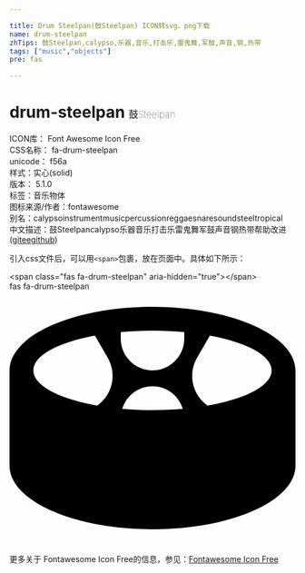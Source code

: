 ```yaml
---

title: Drum Steelpan(鼓Steelpan) ICON转svg、png下载
name: drum-steelpan
zhTips: 鼓Steelpan,calypso,乐器,音乐,打击乐,雷鬼舞,军鼓,声音,钢,热带
tags: ["music","objects"]
pre: fas

---
```


# drum-steelpan  <small style="font-size: 60%;font-weight: 100">鼓Steelpan</small>


<div class="detail-page">
<p>
<span>
ICON库：
<span class="badge-secondary badge">Font Awesome Icon Free</span> 
</span>
<br/>
<span>
CSS名称：
<span class="badge-secondary badge">fa-drum-steelpan</span> 
</span>
<br/>
<span>
unicode：
<span class="badge-secondary badge">f56a</span> 
<copy-btn content='f56a' btn-title=""></copy-btn>
<copy-btn :content='String.fromCodePoint(parseInt("f56a", 16))' btn-title="复制U"></copy-btn>
</span><br/><span>样式：<span class="badge-light badge">实心(solid)</span></span>
<br/>
<span>
版本：
<span class="badge-secondary badge">5.1.0</span> 
</span><br/><span>标签：<span class="badge-light badge"><router-link to="/tags/music.html">音乐</router-link></span><span class="badge-light badge"><router-link to="/tags/objects.html">物体</router-link></span></span>
<br/>
<span>图标来源/作者：<span class="badge-light badge">fontawesome</span></span> 
<br/>
<span>别名：<span class="badge-light badge">calypso</span><span class="badge-light badge">instrument</span><span class="badge-light badge">music</span><span class="badge-light badge">percussion</span><span class="badge-light badge">reggae</span><span class="badge-light badge">snare</span><span class="badge-light badge">sound</span><span class="badge-light badge">steel</span><span class="badge-light badge">tropical</span></span><br/><span class="zh-detail">中文描述：<span class="badge-primary badge">鼓Steelpan</span><span class="badge-primary badge">calypso</span><span class="badge-primary badge">乐器</span><span class="badge-primary badge">音乐</span><span class="badge-primary badge">打击乐</span><span class="badge-primary badge">雷鬼舞</span><span class="badge-primary badge">军鼓</span><span class="badge-primary badge">声音</span><span class="badge-primary badge">钢</span><span class="badge-primary badge">热带</span><span class="help-link"><span>帮助改进</span>(<a href="https://gitee.com/liuwave/icon-helper/edit/master/json/fontawesome/solid/drum-steelpan.json" target="_blank" rel="noopener noreferrer">gitee</a><a href="https://github.com/liuwave/icon-helper/edit/master/json/fontawesome/solid/drum-steelpan.json" target="_blank" rel="noopener noreferrer">github</a></span>)</span><br/>
</p>
</div>
<div class="alert alert-dark">
  <i class="fas fa-drum-steelpan fa-xs"></i>
  <i class="fas fa-drum-steelpan fa-sm"></i>
  <i class="fas fa-drum-steelpan fa-lg"></i>
  <i class="fas fa-drum-steelpan fa-2x"></i>
  <i class="fas fa-drum-steelpan fa-3x"></i>
  <i class="fas fa-drum-steelpan fa-5x"></i>
  <i class="fas fa-drum-steelpan fa-7x"></i>
</div>
<div>
  <p>引入css文件后，可以用<code>&lt;span&gt;</code>包裹，放在页面中。具体如下所示：    
  </p>
  <div class="alert alert-primary" style="font-size: 14px">
    &lt;span class="fas fa-drum-steelpan" aria-hidden="true"&gt;&lt;/span&gt;
    <copy-btn content='<span class="fas fa-drum-steelpan" aria-hidden="true"></span>'></copy-btn>
  </div>
  <div class="alert alert-secondary">
    <i class="fas fa-drum-steelpan"
    style="font-size: 24px"
    aria-hidden="true"></i> fas fa-drum-steelpan
    <copy-btn content="fas fa-drum-steelpan" btn-title="复制图标名称"></copy-btn>
  </div>
</div>
<div id="svg" class="svg-wrap">
<svg xmlns="http://www.w3.org/2000/svg" viewBox="0 0 576 512"><path d="M288 32C128.94 32 0 89.31 0 160v192c0 70.69 128.94 128 288 128s288-57.31 288-128V160c0-70.69-128.94-128-288-128zm-82.99 158.36c-4.45 16.61-14.54 30.57-28.31 40.48C100.23 217.46 48 190.78 48 160c0-30.16 50.11-56.39 124.04-70.03l25.6 44.34c9.86 17.09 12.48 36.99 7.37 56.05zM288 240c-21.08 0-41.41-1-60.89-2.7 8.06-26.13 32.15-45.3 60.89-45.3s52.83 19.17 60.89 45.3C329.41 239 309.08 240 288 240zm64-144c0 35.29-28.71 64-64 64s-64-28.71-64-64V82.96c20.4-1.88 41.8-2.96 64-2.96s43.6 1.08 64 2.96V96zm46.93 134.9c-13.81-9.91-23.94-23.9-28.4-40.54-5.11-19.06-2.49-38.96 7.38-56.04l25.65-44.42C477.72 103.5 528 129.79 528 160c0 30.83-52.4 57.54-129.07 70.9z"/></svg>
</div>
<detail full-name='fa-drum-steelpan'></detail>
    
<div><p>更多关于  Fontawesome Icon Free的信息，参见：<a target="_blank" href="https://iconhelper.cn/fontawesome.html">Fontawesome Icon Free</a>
</p></div>
